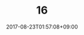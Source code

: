 ---
title: "16"
date: 2017-08-23T01:57:08+09:00
eyecatch: ""
categories: ""
tags: ["a", "b"]
draft: false
---